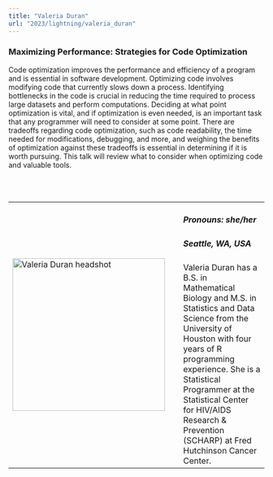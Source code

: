 ```yaml
---
title: "Valeria Duran"
url: "2023/lightning/valeria_duran"
---
```


### Maximizing Performance: Strategies for Code Optimization 

Code optimization improves the performance and efficiency of a program and is essential in software development. Optimizing code involves modifying code that currently slows down a process. Identifying bottlenecks in the code is crucial in reducing the time required to process large datasets and perform computations. Deciding at what point optimization is vital, and if optimization is even needed, is an important task that any programmer will need to consider at some point. There are tradeoffs regarding code optimization, such as code readability, the time needed for modifications, debugging, and more, and weighing the benefits of optimization against these tradeoffs is essential in determining if it is worth pursuing. This talk will review what to consider when optimizing code and valuable tools. 

<br><br>

<table>
  <tr><td><img width="300px" style="float: left; padding: 0px 20px 0px 0px;" 
           src="../../../../img/speakers/speakers_2023/valeria_duran.jpg" alt="Valeria Duran headshot"></td>
  <td>
      <h5>Pronouns: she/her</h5>
      <h5>Seattle, WA, USA</h5>
      Valeria Duran has a B.S. in Mathematical Biology and M.S. in Statistics and Data Science from the University of Houston with four years of R programming experience. She is a Statistical Programmer at the Statistical Center for HIV/AIDS Research & Prevention (SCHARP) at Fred Hutchinson Cancer Center.

</td></tr>

</table>


